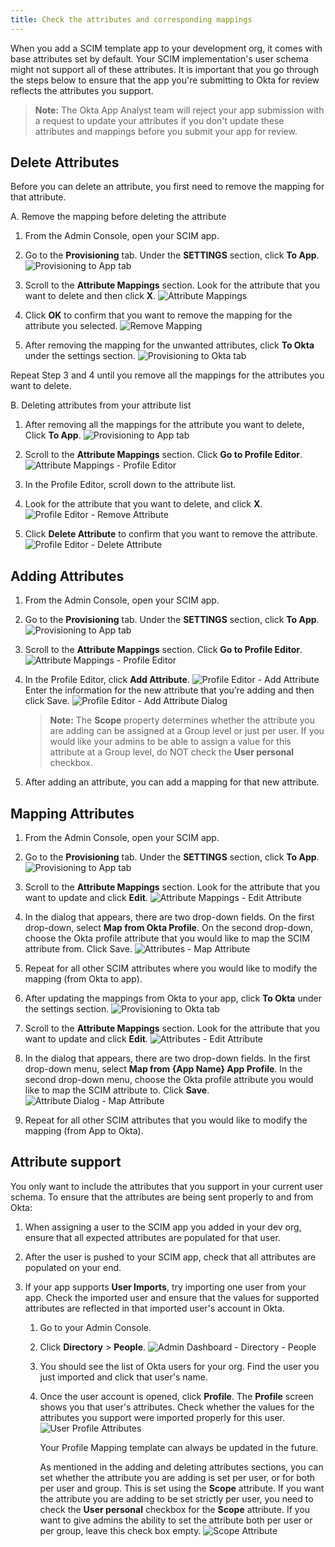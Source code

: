 ```yaml
---
title: Check the attributes and corresponding mappings
---
```


When you add a SCIM template app to your development org, it comes with base attributes set by default. Your SCIM implementation's user schema might not support all of these attributes. It is important that you go through the steps below to ensure that the app you're submitting to Okta for review reflects the attributes you support.

>**Note:** The Okta App Analyst team will reject your app submission with a request to update your attributes if you don't update these attributes and mappings before you submit your app for review.

## Delete Attributes

Before you can delete an attribute, you first need to remove the mapping for that attribute.

A. Remove the mapping before deleting the attribute

  1. From the Admin Console, open your SCIM app.

  1. Go to the **Provisioning** tab. Under the **SETTINGS** section, click **To App**.
    ![Provisioning to App tab](/img/oin/scim_check-attributes-1.png "Provisioning Tab: Provisioning to App")

  1. Scroll to the **Attribute Mappings** section. Look for the attribute that you want to delete and then click **X**.
    ![Attribute Mappings](/img/oin/scim_check-attributes-2.png "Attribute Mappings")

  1. Click **OK** to confirm that you want to remove the mapping for the attribute you selected.
    ![Remove Mapping](/img/oin/scim_check-attributes-3.png "Remove Mapping")

  1. After removing the mapping for the unwanted attributes, click **To Okta** under the settings section.
    ![Provisioning to Okta tab](/img/oin/scim_check-attributes-4.png "Provisioning Tab: Provisioning to Okta")

  Repeat Step 3 and 4 until you remove all the mappings for the attributes you want to delete.

B. Deleting attributes from your attribute list

  1. After removing all the mappings for the attribute you want to delete, Click **To App**.
    ![Provisioning to App tab](/img/oin/scim_check-attributes-1.png "Provisioning Tab: Provisioning to App")

  1. Scroll to the **Attribute Mappings** section. Click **Go to Profile Editor**.
    ![Attribute Mappings - Profile Editor](/img/oin/scim_check-attributes-6.png "Attribute Mappings - Profile Editor")

  1. In the Profile Editor, scroll down to the attribute list.
  
  1. Look for the attribute that you want to delete, and click **X**.
    ![Profile Editor - Remove Attribute](/img/oin/scim_check-attributes-7.png "Profile Editor - Remove Attribute")

  1. Click **Delete Attribute** to confirm that you want to remove the attribute.
    ![Profile Editor - Delete Attribute](/img/oin/scim_check-attributes-8.png "Profile Editor - Delete Attribute")

## Adding Attributes

1. From the Admin Console, open your SCIM app.

1. Go to the **Provisioning** tab. Under the **SETTINGS** section, click **To App**.
  ![Provisioning to App tab](/img/oin/scim_check-attributes-1.png "Provisioning Tab: Provisioning to App")

1. Scroll to the **Attribute Mappings** section. Click **Go to Profile Editor**.
  ![Attribute Mappings - Profile Editor](/img/oin/scim_check-attributes-6.png "Attribute Mappings - Profile Editor")

1. In the Profile Editor, click **Add Attribute**.
  ![Profile Editor - Add Attribute](/img/oin/scim_check-attributes-10.png "Profile Editor - Add Attribute")
  Enter the information for the new attribute that you’re adding and then click Save.
  ![Profile Editor - Add Attribute Dialog](/img/oin/scim_check-attributes-11.png "Profile Editor - Add Attribute Dialog")

   >**Note:** The **Scope** property determines whether the attribute you are adding can be assigned at a Group level or just per user. If you would like your admins to be able to assign a value for this attribute at a Group level, do NOT check the **User personal** checkbox.

1. After adding an attribute, you can add a mapping for that new attribute.

## Mapping Attributes

1. From the Admin Console, open your SCIM app.

1. Go to the **Provisioning** tab. Under the **SETTINGS** section, click **To App**.
  ![Provisioning to App tab](/img/oin/scim_check-attributes-1.png "Provisioning Tab: Provisioning to App")

1. Scroll to the **Attribute Mappings** section. Look for the attribute that you want to update and click **Edit**.
  ![Attribute Mappings - Edit Attribute](/img/oin/scim_check-attributes-13.png "Attribute Mappings - Edit Attribute")

1. In the dialog that appears, there are two drop-down fields. On the first drop-down, select **Map from Okta Profile**. On the second drop-down, choose the Okta profile attribute that you would like to map the SCIM attribute from. Click Save.
  ![Attributes - Map Attribute](/img/oin/scim_check-attributes-14.png "Attributes - Map Attribute")

1. Repeat for all other SCIM attributes where you would like to modify the mapping (from Okta to app).

1. After updating the mappings from Okta to your app, click **To Okta** under the settings section.
  ![Provisioning to Okta tab](/img/oin/scim_check-attributes-4.png "Provisioning Tab: Provisioning to Okta")

1. Scroll to the **Attribute Mappings** section. Look for the attribute that you want to update and click **Edit**.
  ![Attributes - Edit Attribute](/img/oin/scim_check-attributes-16.png "Attributes - Edit Attribute")

1. In the dialog that appears, there are two drop-down fields. In the first drop-down menu, select **Map from {App Name} App Profile**. In the second drop-down menu, choose the Okta profile attribute you would like to map the SCIM attribute to. Click **Save**.
  ![Attribute Dialog - Map Attribute](/img/oin/scim_check-attributes-17.png "Attribute Dialog - Map Attribute")

1. Repeat for all other SCIM attributes that you would like to modify the mapping (from App to Okta).

## Attribute support

You only want to include the attributes that you support in your current user schema. To ensure that the attributes are being sent properly to and from Okta:

1. When assigning a user to the SCIM app you added in your dev org, ensure that all expected attributes are populated for that user.

1. After the user is pushed to your SCIM app, check that all attributes are populated on your end.

1. If your app supports **User Imports**, try importing one user from your app. Check the imported user and ensure that the values for supported attributes are reflected in that imported user's account in Okta.

    1. Go to your Admin Console.
    1. Click **Directory** > **People**.
    ![Admin Dashboard - Directory - People](/img/oin/scim_check-attributes-18.png "Dashboard showing Directory to People menu item")
    1. You should see the list of Okta users for your org. Find the user you just imported and click that user's name.
    1. Once the user account is opened, click **Profile**. The **Profile** screen shows you that user's attributes. Check whether the values for the attributes you support were imported properly for this user.
    ![User Profile Attributes](/img/oin/scim_check-attributes-19.png "User attributes dialog")
  
        Your Profile Mapping template can always be updated in the future.

        As mentioned in the adding and deleting attributes sections, you can set whether the attribute you are adding is set per user, or for both per user and group. This is set using the **Scope** attribute. If you want the attribute you are adding to be set strictly  per user, you need to check the **User personal** checkbox for the **Scope** attribute. If you want to give admins the ability to set the attribute both per user or per group, leave this check box empty.
    ![Scope Attribute](/img/oin/scim_check-attributes-20.png "User Scope Attribute check box")

<NextSectionLink/>
